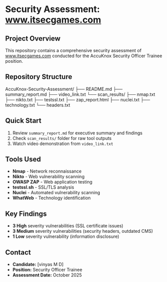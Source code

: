 # Security Assessment: www.itsecgames.com

## Project Overview
This repository contains a comprehensive security assessment of www.itsecgames.com conducted for the AccuKnox Security Officer Trainee position.

## Repository Structure
AccuKnox-Security-Assessment/
├── README.md
├── summary_report.md
├── video_link.txt
└── scan_results/
├── nmap.txt
├── nikto.txt
├── testssl.txt
├── zap_report.html
├── nuclei.txt
├── technology.txt
└── headers.txt


## Quick Start
1. Review `summary_report.md` for executive summary and findings
2. Check `scan_results/` folder for raw tool outputs
3. Watch video demonstration from `video_link.txt`

## Tools Used
- **Nmap** - Network reconnaissance
- **Nikto** - Web vulnerability scanning
- **OWASP ZAP** - Web application testing
- **testssl.sh** - SSL/TLS analysis
- **Nuclei** - Automated vulnerability scanning
- **WhatWeb** - Technology identification

## Key Findings
- **3 High** severity vulnerabilities (SSL certificate issues)
- **3 Medium** severity vulnerabilities (security headers, outdated CMS)
- **1 Low** severity vulnerability (information disclosure)

## Contact
- **Candidate:** [vinyas M D]
- **Position:** Security Officer Trainee
- **Assessment Date:** October 2025
